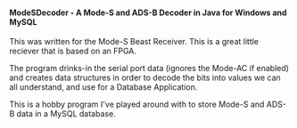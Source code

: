 #### ModeSDecoder - A Mode-S and ADS-B Decoder in Java for Windows and MySQL
This was written for the Mode-S Beast Receiver. This is a great little reciever that is based on an FPGA.

The program drinks-in the serial port data (ignores the Mode-AC if enabled) and creates data structures in order to decode the bits into values we can all understand, and use for a Database Application.

This is a hobby program I've played around with to store Mode-S and ADS-B data in a MySQL database.
